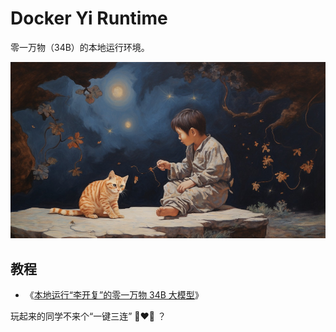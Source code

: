 # Docker Yi Runtime

零一万物（34B）的本地运行环境。

![](.github/img.jpg)

## 教程

- 《[本地运行“李开复”的零一万物 34B 大模型](https://soulteary.com/2023/11/26/locally-run-the-yi-34b-large-model-of-kai-fu-lee.html)》

玩起来的同学不来个“一键三连” 🌟❤️🎉 ？